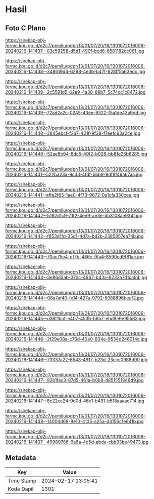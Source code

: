 # Hasil

## Foto C Plano

https://sirekap-obj-formc.kpu.go.id/d2c7/pemilu/pdpr/13/01/07/20/16/1301072016006-20240216-141437--03c59258-d5d1-490f-bcd6-6581182cc061.jpg

https://sirekap-obj-formc.kpu.go.id/d2c7/pemilu/pdpr/13/01/07/20/16/1301072016006-20240216-141438--348619d4-6298-4e3b-b47f-828ff5a63edc.jpg

https://sirekap-obj-formc.kpu.go.id/d2c7/pemilu/pdpr/13/01/07/20/16/1301072016006-20240216-141439--2c5591d5-62e9-4a38-89b7-5c74cc1c8472.jpg

https://sirekap-obj-formc.kpu.go.id/d2c7/pemilu/pdpr/13/01/07/20/16/1301072016006-20240216-141439--72ad2a2c-0245-43ee-9322-f5a1de43a9dd.jpg

https://sirekap-obj-formc.kpu.go.id/d2c7/pemilu/pdpr/13/01/07/20/16/1301072016006-20240216-141440--2845ebcf-f2a7-421f-9f38-f7eefc93a24e.jpg

https://sirekap-obj-formc.kpu.go.id/d2c7/pemilu/pdpr/13/01/07/20/16/1301072016006-20240216-141440--52ae8b94-8dc5-49f2-b028-bb81e25b8285.jpg

https://sirekap-obj-formc.kpu.go.id/d2c7/pemilu/pdpr/13/01/07/20/16/1301072016006-20240216-141441--522ba23a-9c33-4fdf-bbb9-9df8f49a67aa.jpg

https://sirekap-obj-formc.kpu.go.id/d2c7/pemilu/pdpr/13/01/07/20/16/1301072016006-20240216-141441--affe2f65-1ae0-4f73-9672-0a1cfa330cee.jpg

https://sirekap-obj-formc.kpu.go.id/d2c7/pemilu/pdpr/13/01/07/20/16/1301072016006-20240216-141442--5182d1c9-71f2-4ee9-ae3e-db3108ae934f.jpg

https://sirekap-obj-formc.kpu.go.id/d2c7/pemilu/pdpr/13/01/07/20/16/1301072016006-20240216-141442--f853d1fd-35d1-4d7a-bd2b-2385857ea74b.jpg

https://sirekap-obj-formc.kpu.go.id/d2c7/pemilu/pdpr/13/01/07/20/16/1301072016006-20240216-141443--70ac75e4-df7b-486c-9fa4-8590cd9f81ac.jpg

https://sirekap-obj-formc.kpu.go.id/d2c7/pemilu/pdpr/13/01/07/20/16/1301072016006-20240216-141444--3e86d3ab-37dc-4947-b43a-9233a7d1ca94.jpg

https://sirekap-obj-formc.kpu.go.id/d2c7/pemilu/pdpr/13/01/07/20/16/1301072016006-20240216-141444--08a7af40-fe14-427a-9792-5088896beaf2.jpg

https://sirekap-obj-formc.kpu.go.id/d2c7/pemilu/pdpr/13/01/07/20/16/1301072016006-20240216-141445--d38f1baf-e407-453b-b657-ebd9e9e95583.jpg

https://sirekap-obj-formc.kpu.go.id/d2c7/pemilu/pdpr/13/01/07/20/16/1301072016006-20240216-141446--2f29e08a-c76d-40e0-834e-9534d246014a.jpg

https://sirekap-obj-formc.kpu.go.id/d2c7/pemilu/pdpr/13/01/07/20/16/1301072016006-20240216-141446--73337a22-6543-4917-b23d-23ccc0986d90.jpg

https://sirekap-obj-formc.kpu.go.id/d2c7/pemilu/pdpr/13/01/07/20/16/1301072016006-20240216-141447--92b1fac3-87d5-461a-b0b8-d851551846d9.jpg

https://sirekap-obj-formc.kpu.go.id/d2c7/pemilu/pdpr/13/01/07/20/16/1301072016006-20240216-141447--8c22ce24-9d0d-46e1-b491-b518aaaac714.jpg

https://sirekap-obj-formc.kpu.go.id/d2c7/pemilu/pdpr/13/01/07/20/16/1301072016006-20240216-141448--14004d68-8e10-4135-a25a-d4156c1e641b.jpg

https://sirekap-obj-formc.kpu.go.id/d2c7/pemilu/pdpr/13/01/07/20/16/1301072016006-20240216-141437--49980786-6a6a-4d5d-abde-cbb33be49473.jpg


## Metadata

| Key        | Value               |
| ---------- | ------------------- |
| Time Stamp | 2024-02-17 13:05:41 |
| Kode Dapil | 1301                |




